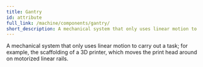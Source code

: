 ```yaml
---
title: Gantry
id: attribute
full_link: /machine/components/gantry/
short_description: A mechanical system that only uses linear motion to carry out a task.
---
```


A mechanical system that only uses linear motion to carry out a task; for example, the scaffolding of a 3D printer, which moves the print head around on motorized linear rails.
